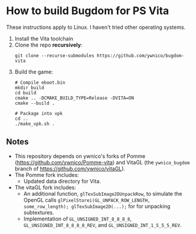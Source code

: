 # How to build Bugdom for PS Vita
These instructions apply to Linux. I haven't tried other operating systems.

1. Install the Vita toolchain
1. Clone the repo **recursively**:
    ```
    git clone --recurse-submodules https://github.com/ywnico/bugdom-vita
    ```
1. Build the game:
    ```
    # Compile eboot.bin
    mkdir build
    cd build
    cmake .. -DCMAKE_BUILD_TYPE=Release -DVITA=ON
    cmake --build .

    # Package into vpk
    cd ..
    ./make_vpk.sh .
    ```

## Notes

- This repository depends on ywnico's forks of Pomme (https://github.com/ywnico/Pomme-vita) and VitaGL (the `ywnico_bugdom` branch of https://github.com/ywnico/vitaGL).
- The Pomme fork includes:
    - Updated data directory for Vita.
- The vitaGL fork includes:
    - An additional function, `glTexSubImage2DUnpackRow`, to simulate the OpenGL calls `glPixelStorei(GL_UNPACK_ROW_LENGTH, some_row_length); glTexSubImage2D(...);` for for unpacking subtextures.
    - Implementation of `GL_UNSIGNED_INT_8_8_8_8`, `GL_UNSIGNED_INT_8_8_8_8_REV`, and `GL_UNSIGNED_INT_1_5_5_5_REV`.
